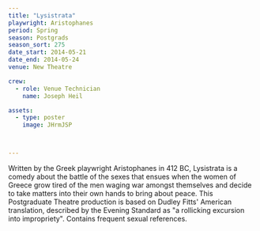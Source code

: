 ```yaml
---
title: "Lysistrata"
playwright: Aristophanes
period: Spring
season: Postgrads
season_sort: 275
date_start: 2014-05-21
date_end: 2014-05-24
venue: New Theatre

crew:
  - role: Venue Technician
    name: Joseph Heil

assets:
  - type: poster
    image: JHrmJSP



---
```


Written by the Greek playwright Aristophanes in 412 BC, Lysistrata is a comedy about the battle of the sexes that ensues when the women of Greece grow tired of the men waging war amongst themselves and decide to take matters into their own hands to bring about peace. This Postgraduate Theatre production is based on Dudley Fitts' American translation, described by the Evening Standard as "a rollicking excursion into impropriety". Contains frequent sexual references.
